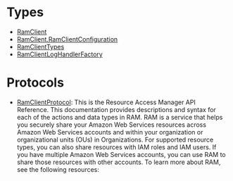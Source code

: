 # Types

  - [RamClient](/aws-sdk-swift/reference/0.x/AWSRAM/RamClient)
  - [RamClient.RamClientConfiguration](/aws-sdk-swift/reference/0.x/AWSRAM/RamClient_RamClientConfiguration)
  - [RamClientTypes](/aws-sdk-swift/reference/0.x/AWSRAM/RamClientTypes)
  - [RamClientLogHandlerFactory](/aws-sdk-swift/reference/0.x/AWSRAM/RamClientLogHandlerFactory)

# Protocols

  - [RamClientProtocol](/aws-sdk-swift/reference/0.x/AWSRAM/RamClientProtocol):
    This is the Resource Access Manager API Reference. This documentation provides descriptions and syntax for each of the actions and data types in RAM. RAM is a service that helps you securely share your Amazon Web Services resources across Amazon Web Services accounts and within your organization or organizational units (OUs) in Organizations. For supported resource types, you can also share resources with IAM roles and IAM users. If you have multiple Amazon Web Services accounts, you can use RAM to share those resources with other accounts. To learn more about RAM, see the following resources:
